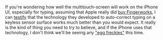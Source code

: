 <!--
.. title: iPhone multitouch-screen
.. date: 2007/01/09 15:01
.. slug: iphone-multitouch-screen
.. link:
.. description:
.. tags: mac
-->


If you're wondering how well the multitouch-screen will work on the iPhone UI, especially for typing, assuming that Apple really did [buy Fingerworks](http://fingerfans.dreamhosters.com/forum/viewtopic.php?t=223), I can [testify](http://michael-mccracken.net/blog/blosxom.pl/computers/meetFingerworksLP.html) that the technology they developed to auto-correct typing on a keyless sensor surface works much better than you would expect. It really is the kind of thing you need to try to believe, and if the iPhone uses that technology, I don't think we'll be seeing any ["egg freckles"](http://images.ucomics.com/comics/db/1993/db930827.gif) this time.
